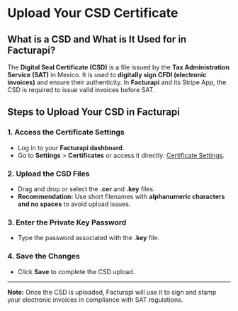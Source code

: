 # Upload Your CSD Certificate

## What is a CSD and What is It Used for in Facturapi?

The **Digital Seal Certificate (CSD)** is a file issued by the **Tax Administration Service (SAT)** in Mexico. It is used to **digitally sign CFDI (electronic invoices)** and ensure their authenticity. In **Facturapi** and its Stripe App, the CSD is required to issue valid invoices before SAT.

## Steps to Upload Your CSD in Facturapi

### 1. Access the Certificate Settings
   - Log in to your **Facturapi dashboard**.
   - Go to **Settings** > **Certificates** or access it directly: [Certificate Settings](https://dashboard.facturapi.io/settings/certs).

### 2. Upload the CSD Files
   - Drag and drop or select the **.cer** and **.key** files.
   - **Recommendation:** Use short filenames with **alphanumeric characters and no spaces** to avoid upload issues.

### 3. Enter the Private Key Password
   - Type the password associated with the **.key** file.

### 4. Save the Changes
   - Click **Save** to complete the CSD upload.

---

**Note:** Once the CSD is uploaded, Facturapi will use it to sign and stamp your electronic invoices in compliance with SAT regulations.